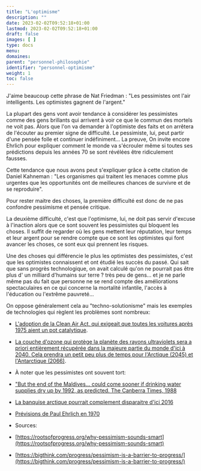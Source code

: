 ```yaml
---
title: "L'optimisme"
description: ""
date: 2023-02-02T09:52:18+01:00
lastmod: 2023-02-02T09:52:18+01:00
draft: false
images: [ ]
type: docs
menu:
domaines:
parent: "personnel-philosophie"
identifier: "personnel-optimisme"
weight: 1
toc: false
---
```


J'aime beaucoup cette phrase de Nat Friedman : "Les pessimistes ont l'air intelligents. Les optimistes gagnent de
l'argent."

La plupart des gens vont avoir tendance à considérer les pessimistes comme des gens brillants qui arrivent à voir ce que
le commun des mortels ne voit pas. Alors que l'on va demander à l'optimiste des faits et on arrêtera de l'écouter au
premier signe de difficulté. Le pessimiste, lui, peut partir d'une pensée folle et continuer indéfiniment... La preuve,
On invite encore Ehrlich pour expliquer comment le monde va s'écrouler même si toutes ses prédictions depuis les années
70 se sont révélées être ridiculement fausses.

Cette tendance que nous avons peut s'expliquer grâce à cette citation de Daniel Kahneman : "Les organismes qui traitent
les menaces comme plus urgentes que les opportunités ont de meilleures chances de survivre et de se reproduire".

Pour rester maitre des choses, la première difficulté est donc de ne pas confondre pessimisme et pensée critique.

La deuxième difficulté, c'est que l'optimisme, lui, ne doit pas servir d'excuse à l'inaction alors que ce sont souvent
les pessimistes qui bloquent les choses. Il suffit de regarder où les gens mettent leur réputation, leur temps et leur
argent pour se rendre compte que ce sont les optimistes qui font avancer les choses, ce sont eux qui prennent les
risques.

Une des choses qui différencie le plus les optimistes des pessimistes, c'est que les optimistes connaissent et ont
étudié les succès du passé. Qui sait que sans progrès technologique, on avait calculé qu'on ne pourrait pas être plus d'
un milliard d'humains sur terre ? très peu de gens... et je ne parle même pas du fait que personne ne se rend compte des
améliorations spectaculaires en ce qui concerne la mortalité infantile, l'accès à l'éducation ou l'extrême pauvreté...

On oppose généralement cela au "techno-solutionisme" mais les exemples de technologies qui règlent les problèmes sont
nombreux:

- [L'adoption de la Clean Air Act, qui exigeait que toutes les voitures après 1975 aient un pot catalytique](https://twitter.com/scienceisstrat1/status/1594806958086823945).
- [La couche d'ozone qui protège la planète des rayons ultraviolets sera a priori entièrement récupérée dans la majeure
  partie du monde d'ici à 2040. Cela prendra un petit peu plus de temps pour l'Arctique (2045) et l'Antarctique (2066)](https://www.theguardian.com/environment/2023/jan/09/ozone-layer-healed-within-decades-un-report).

- À noter que les pessimistes ont souvent tort:

- ["But the end of the Maldives... could come sooner if drinking water supplies dry up by 1992, as predicted. The Canberra Times, 1988](https://twitter.com/AlexEpstein/status/1643599653638635523)
- [La banquise arctique pourrait complement disparaitre d'ici 2016]()
- [Prévisions de Paul Ehrlich en 1970](https://www.youtube.com/watch?v=GZmVLpfunzE&feature=youtu.be)

- Sources:

- [https://rootsofprogress.org/why-pessimism-sounds-smart](https://rootsofprogress.org/why-pessimism-sounds-smart)
- [https://bigthink.com/progress/pessimism-is-a-barrier-to-progress/](https://bigthink.com/progress/pessimism-is-a-barrier-to-progress/)





